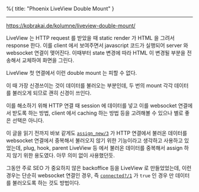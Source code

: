 %{
title: "Phoenix LiveView Double Mount"
}

---

https://kobrakai.de/kolumne/liveview-double-mount/

LiveView 는 HTTP request 를 받았을 때 static render 가 HTML 을 그려서 response 한다. 이를 client 에서 보여주면서 javascript 코드가 실행되어 server 와 websocket 연결이 맺어진다. 이때부터 state 변경에 따라 HTML 이 변경될 부분을 전송해서 교체하여 화면을 그린다.

LiveView 첫 연결에서 이런 double mount 는 피할 수 없다.

이 때 가장 신경쓰이는 것이 데이터를 불러오는 부분인데, 두 번의 mount 각각 데이터를 불러오게 되므로 괜히 신경이 쓰인다.

이를 해소하기 위해 HTTP 연결 때 session 에 데이터를 넣고 이를 websocket 연결에서 받도록 하는 방법, client 에서 caching 하는 방법 등을 고려해볼 수 있으나 별로 좋은 선택은 아니다.

이 글을 읽기 전까지 바보 같게도 [`assign_new/3`](https://hexdocs.pm/phoenix_live_view/Phoenix.LiveView.html#assign_new/3) 가 HTTP 연결에서 불러온 데이터를 websocket 연결에서 중복해서 불러오지 않기 위한 기능이라고 생각하고 사용하고 있었는데, plug, hook, parent LiveView 등 에서 불러온 데이터를 중복해서 assign 하지 않기 위한 용도였다. 아무 의미 없이 사용했던듯.

그동안 주로 SEO 가 중요하지 않은 backoffice 등을 LiveView 로 만들었었는데, 이런 경우는 단순히 websocket 연결인 경우, 즉 [`connected?/1`](https://hexdocs.pm/phoenix_live_view/Phoenix.LiveView.html#connected?/1) 가 `true` 인 경우 만 데이터를 불러오도록 하는 것도 방법이다.
